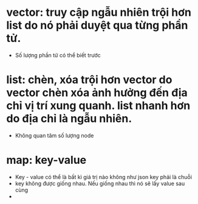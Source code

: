 # vector: truy cập ngẫu nhiên trội hơn list do nó phải duyệt qua từng phần tử. 
- Số lượng phần tử có thể biết trước
# list: chèn, xóa trội hơn vector do vector chèn xóa ảnh hưởng đến địa chỉ vị trí xung quanh. list nhanh hơn do địa chỉ là ngẫu nhiên. 
- Không quan tâm số lượng node
# map: key-value 
- Key - value có thể là bất kì giá trị nào không như json key phải là chuỗi
- key không được giống nhau. Nếu giống nhau thì nó sẽ lấy value sau cùng
- 

